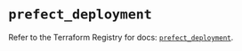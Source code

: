 # `prefect_deployment`

Refer to the Terraform Registry for docs: [`prefect_deployment`](https://registry.terraform.io/providers/prefecthq/prefect/2.89.0/docs/resources/deployment).
